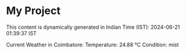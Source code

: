 # My Project

This content is dynamically generated in Indian Time (IST): 2024-06-21 01:39:37 IST


Current Weather in Coimbatore:
Temperature: 24.88 °C
Condition: mist
